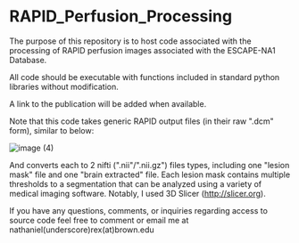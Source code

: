 # RAPID_Perfusion_Processing

The purpose of this repository is to host code associated with the processing of RAPID perfusion images associated with the ESCAPE-NA1 Database. 

All code should be executable with functions included in standard python libraries without modification.

A link to the publication will be added when available. 

Note that this code takes generic RAPID output files (in their raw ".dcm" form), similar to below: 

![image (4)](https://user-images.githubusercontent.com/58052594/214413819-c18dd66a-513e-427d-9583-19c48c817cb6.png)

And converts each to 2 nifti (".nii"/".nii.gz") files types, including one "lesion mask" file and one "brain extracted" file. Each lesion mask contains multiple thresholds to a segmentation that can be analyzed using a variety of medical imaging software. Notably, I used 3D Slicer (http://slicer.org). 

If you have any questions, comments, or inquiries regarding access to source code feel free to comment or email me at nathaniel(underscore)rex(at)brown.edu 
